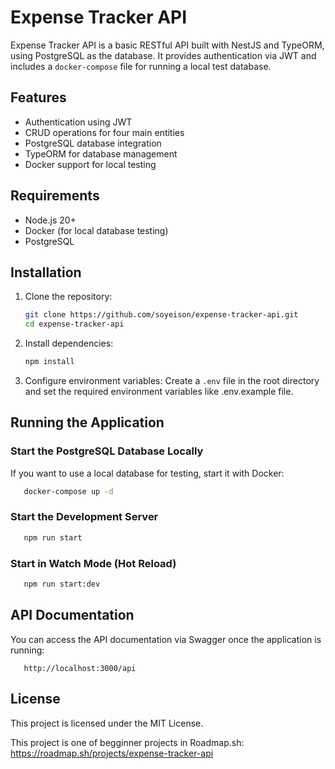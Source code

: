 # Expense Tracker API

Expense Tracker API is a basic RESTful API built with NestJS and TypeORM, using PostgreSQL as the database. It provides authentication via JWT and includes a `docker-compose` file for running a local test database.

## Features

- Authentication using JWT
- CRUD operations for four main entities
- PostgreSQL database integration
- TypeORM for database management
- Docker support for local testing

## Requirements

- Node.js 20+
- Docker (for local database testing)
- PostgreSQL

## Installation

1. Clone the repository:
   ```sh
   git clone https://github.com/soyeison/expense-tracker-api.git
   cd expense-tracker-api
   ```
2. Install dependencies:
   ```sh
   npm install
   ```
3. Configure environment variables:
   Create a `.env` file in the root directory and set the required environment variables like .env.example file.

## Running the Application

### Start the PostgreSQL Database Locally

If you want to use a local database for testing, start it with Docker:

```sh
   docker-compose up -d
```

### Start the Development Server

```sh
   npm run start
```

### Start in Watch Mode (Hot Reload)

```sh
   npm run start:dev
```

## API Documentation

You can access the API documentation via Swagger once the application is running:

```
   http://localhost:3000/api
```

## License

This project is licensed under the MIT License.

This project is one of begginner projects in Roadmap.sh: https://roadmap.sh/projects/expense-tracker-api
